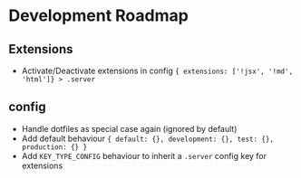 # Development Roadmap

## Extensions
- Activate/Deactivate extensions in config `{ extensions: ['!jsx', '!md', 'html']} > .server`

## config
- Handle dotfiles as special case again (ignored by default)
- Add default behaviour `{ default: {}, development: {}, test: {}, production: {} }`
- Add `KEY_TYPE_CONFIG` behaviour to inherit a `.server` config key for extensions
